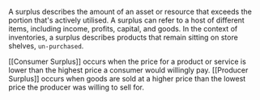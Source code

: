 A surplus describes the amount of an asset or resource that exceeds the portion that's actively utilised.
A surplus can refer to a host of different items, including income, profits, capital, and goods. 
In the context of inventories, a surplus describes products that remain sitting on store shelves, `un-purchased`.

[[Consumer Surplus]] occurs when the price for a product or service is lower than the highest price a consumer would willingly pay. 
[[Producer Surplus]] occurs when goods are sold at a higher price than the lowest price the producer was willing to sell for.

